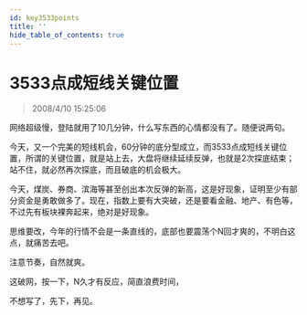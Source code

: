 ```yaml
---
id: key3533points 
title: ''
hide_table_of_contents: true
---
```


# 3533点成短线关键位置

> 2008/4/10 15:25:06

<div style={{color: '#009900', fontWeight: '500', fontSize: '18px'}}>

网络超级慢，登陆就用了10几分钟，什么写东西的心情都没有了。随便说两句。
 
今天，又一个完美的短线机会，60分钟的底分型成立，而3533点成短线关键位置，所谓的关键位置，就是站上去，大盘将继续延续反弹，也就是2次探底结束；站不住，就必然再次探底，而且破底的机会极大。
 
今天，煤炭、券商、滨海等甚至创出本次反弹的新高，这是好现象，证明至少有部分资金是勇敢做多了。现在，指数上要有大突破，还是要看金融、地产、有色等，不过先有板块裸奔起来，绝对是好现象。
 
思维要改，今年的行情不会是一条直线的，底部也要震荡个N回才爽的，不明白这点，就痛苦去吧。
 
注意节奏，自然就爽。
 
这破网，按一下，N久才有反应，简直浪费时间，
 
不想写了，先下，再见。
</div>
